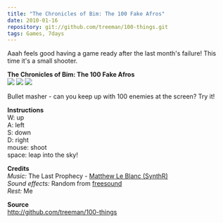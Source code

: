 ```yaml
---
title: "The Chronicles of Bim: The 100 Fake Afros"
date: 2010-01-16
repository: git://github.com/treeman/100-things.git
tags: Games, 7days
---
```


Aaah feels good having a game ready after the last month's failure! This time it's a small shooter.

**The Chronicles of Bim: The 100 Fake Afros**   
![](/media/images/thumbs/afro1.png) ![](/media/images/thumbs/afro2.png) ![](/media/images/thumbs/afro3.png)

Bullet masher - can you keep up with 100 enemies at the screen? Try it!

**Instructions**   
W: up   
A: left   
S: down   
D: right   
mouse: shoot   
space: leap into the sky!

**Credits**   
*Music:* The Last Prophecy - [Matthew Le Blanc (SynthR)](http://synthr.wolfenhex.com/synthr.swf)   
*Sound effects:* Random from [freesound](http://www.freesound.org/)   
*Rest:* Me

**Source**   
<http://github.com/treeman/100-things>

